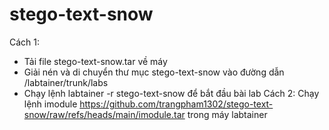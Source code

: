 # stego-text-snow
Cách 1:
- Tải file stego-text-snow.tar về máy 
- Giải nén và di chuyển thư mục stego-text-snow vào đường dẫn /labtainer/trunk/labs
- Chạy lệnh labtainer -r stego-text-snow để bắt đầu bài lab
Cách 2:
Chạy lệnh imodule https://github.com/trangpham1302/stego-text-snow/raw/refs/heads/main/imodule.tar trong máy labtainer
